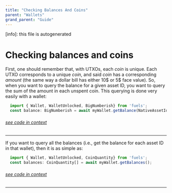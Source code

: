 ```yaml
---
title: "Checking Balances And Coins"
parent: "Wallets"
grand_parent: "Guide"
---
```


[info]: this file is autogenerated
# Checking balances and coins

First, one should remember that, with UTXOs, each _coin_ is unique. Each UTXO corresponds to a unique _coin_, and said _coin_ has a corresponding _amount_ (the same way a dollar bill has either 10$ or 5$ face value). So, when you want to query the balance for a given asset ID, you want to query the sum of the amount in each unspent coin. This querying is done very easily with a wallet:


```typescript
  import { Wallet, WalletUnlocked, BigNumberish} from 'fuels';
  const balance: BigNumberish = await myWallet.getBalance(NativeAssetId);
```
###### [see code in context](https://github.com/FuelLabs/fuels-ts/blob/master/packages/fuel-gauge/src/doc-examples.test.ts#L168-L171)

---


If you want to query all the balances (i.e., get the balance for each asset ID in that wallet), then it is as simple as:


```typescript
  import { Wallet, WalletUnlocked, CoinQuantity} from 'fuels';
  const balances: CoinQuantity[] = await myWallet.getBalances();
```
###### [see code in context](https://github.com/FuelLabs/fuels-ts/blob/master/packages/fuel-gauge/src/doc-examples.test.ts#L173-L176)

---

